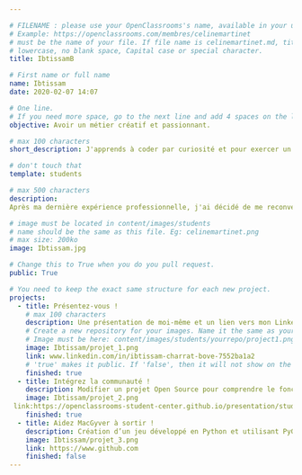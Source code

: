 ```yaml
---

# FILENAME : please use your OpenClassrooms's name, available in your url.
# Example: https://openclassrooms.com/membres/celinemartinet
# must be the name of your file. If file name is celinemartinet.md, title is celinemartinet.
# lowercase, no blank space, Capital case or special character.
title: IbtissamB

# First name or full name
name: Ibtissam
date: 2020-02-07 14:07

# One line.
# If you need more space, go to the next line and add 4 spaces on the left, as in 'description'.
objective: Avoir un métier créatif et passionnant.

# max 100 characters
short_description: J'apprends à coder par curiosité et pour exercer un métier créatif.

# don't touch that
template: students

# max 500 characters
description:
Après ma dernière expérience professionnelle, j'ai décidé de me reconvertir, d'avoir une spécialité et me lancer dans une nouvelle aventure passionnante.

# image must be located in content/images/students
# name should be the same as this file. Eg: celinemartinet.png
# max size: 200ko
image: Ibtissam.jpg

# Change this to True when you do you pull request.
public: True

# You need to keep the exact same structure for each new project.
projects:
  - title: Présentez-vous !
    # max 100 characters
    description: Une présentation de moi-même et un lien vers mon LinkedIn.
    # Create a new repository for your images. Name it the same as your nickname and profile picture.
    # Image must be here: content/images/students/yourrepo/project1.png
    image: Ibtissam/projet_1.png
    link: www.linkedin.com/in/ibtissam-charrat-bove-7552ba1a2
    # 'true' makes it public. If 'false', then it will not show on the website.
    finished: true
  - title: Intégrez la communauté !
    description: Modifier un projet Open Source pour comprendre le fonctionnement de Git, de Github et des pull requests.
    image: Ibtissam/projet_2.png
 link:https://openclassrooms-student-center.github.io/presentation/students/ratus.html
    finished: true
  - title: Aidez MacGyver à sortir !
    description: Création d’un jeu développé en Python et utilisant PyGame.
    image: Ibtissam/projet_3.png
    link: https://www.github.com
    finished: false
---
```

